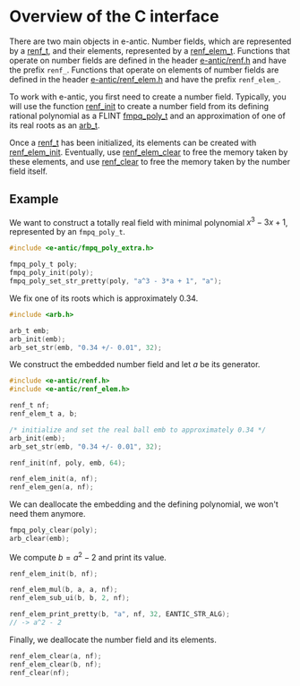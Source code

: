# Overview of the C interface

There are two main objects in e-antic. Number fields, which are represented by a
[renf_t](), and their elements, represented by a [renf_elem_t](). Functions
that operate on number fields are defined in the header [e-antic/renf.h]() and
have the prefix `renf_`. Functions that operate on elements of number fields
are defined in the header [e-antic/renf_elem.h]() and have the prefix
`renf_elem_`.

To work with e-antic, you first need to create a number field. Typically, you
will use the function [renf_init]() to create a number field from its defining
rational polynomial as a FLINT [fmpq_poly_t]() and an
approximation of one of its real roots as an [arb_t]().

Once a [renf_t]() has been initialized, its elements can be created with
[renf_elem_init](). Eventually, use [renf_elem_clear]() to free the memory
taken by these elements, and use [renf_clear]() to free the memory taken
by the number field itself.

## Example

We want to construct a totally real field with minimal polynomial $x^3 - 3x +
1$, represented by an `fmpq_poly_t`.

```c
#include <e-antic/fmpq_poly_extra.h>

fmpq_poly_t poly;
fmpq_poly_init(poly);
fmpq_poly_set_str_pretty(poly, "a^3 - 3*a + 1", "a");
```

We fix one of its roots which is approximately 0.34.

```c
#include <arb.h>

arb_t emb;
arb_init(emb);
arb_set_str(emb, "0.34 +/- 0.01", 32);
```

We construct the embedded number field and let $a$ be its generator.

```c
#include <e-antic/renf.h>
#include <e-antic/renf_elem.h>

renf_t nf;
renf_elem_t a, b;

/* initialize and set the real ball emb to approximately 0.34 */
arb_init(emb);
arb_set_str(emb, "0.34 +/- 0.01", 32);

renf_init(nf, poly, emb, 64);

renf_elem_init(a, nf);
renf_elem_gen(a, nf);
```

We can deallocate the embedding and the defining polynomial, we won't need them anymore.

```c
fmpq_poly_clear(poly);
arb_clear(emb);
```

We compute $b = a^2 - 2$ and print its value.

```c
renf_elem_init(b, nf);

renf_elem_mul(b, a, a, nf);
renf_elem_sub_ui(b, b, 2, nf);

renf_elem_print_pretty(b, "a", nf, 32, EANTIC_STR_ALG);
// -> a^2 - 2
```

Finally, we deallocate the number field and its elements.

```c
renf_elem_clear(a, nf);
renf_elem_clear(b, nf);
renf_clear(nf);
```
